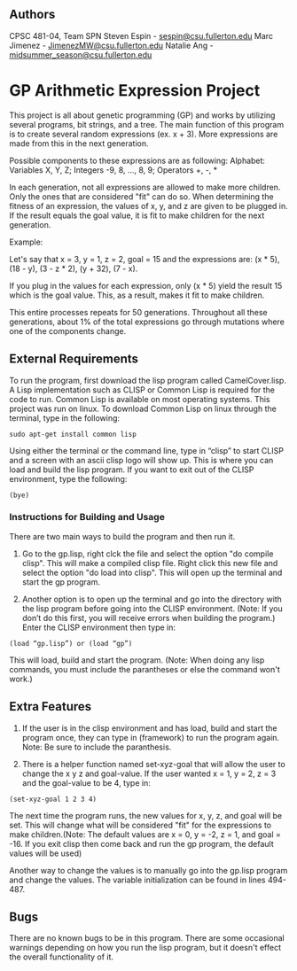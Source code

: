 ## Authors
CPSC 481-04, Team SPN
Steven Espin - sespin@csu.fullerton.edu
Marc Jimenez - JimenezMW@csu.fullerton.edu
Natalie Ang - midsummer_season@csu.fullerton.edu

# GP Arithmetic Expression Project

This project is all about genetic programming (GP) and works by utilizing several programs, bit strings, and a tree. The main function of this program is to create several random expressions (ex. x + 3). More expressions are made from this in the next generation.

Possible components to these expressions are as following: Alphabet: Variables X, Y, Z; Integers -9, 8, ..., 8, 9; Operators +, -, *

In each generation, not all expressions are allowed to make more children. Only the ones that are considered "fit" can do so. When determining the fitness of an expression, the values of x, y, and z are given to be plugged in. If the result equals the goal value, it is fit to make children for the next generation. 

Example: 

Let's say that x = 3, y = 1, z = 2, goal = 15 and the expressions are: (x * 5), (18 - y), (3 - z * 2), (y + 32), (7 - x).

If you plug in the values for each expression, only (x * 5) yield the result 15 which is the goal value. This, as a result, makes it  fit to make children.

This entire processes repeats for 50 generations. Throughout all these generations, about 1% of the total expressions go through mutations where one of the components change. 

## External Requirements

To run the program, first download the lisp program called CamelCover.lisp. A Lisp implementation such as CLISP or Common Lisp is required for the code to run. Common Lisp is available on most operating systems. This project was run on linux. To download Common Lisp on linux through the terminal, type in the following: 

```
sudo apt-get install common lisp
```

Using either the terminal or the command line, type in “clisp” to start CLISP and a screen with an ascii clisp logo will show up. This is where you can load and build the lisp program. If you want to exit out of the CLISP environment, type the following:

```
(bye)
```

### Instructions for Building and Usage

There are two main ways to build the program and then run it.
1. Go to the gp.lisp, right clck the file and select the option "do compile  clisp". This will make a compiled clisp file. Right click this new file and  select the option "do load into clisp". This will open up the terminal and start the gp program. 

2. Another option is to open up the terminal and go into the directory with the lisp program before going into the CLISP environment. (Note: If you don’t do this first, you will receive errors when building the program.) Enter the CLISP environment then type in:

```
(load “gp.lisp”) or (load “gp”)
```

This will load, build and start the program. (Note: When doing any lisp commands, you must include the parantheses or else the command won't work.)

## Extra Features

1. If the user is in the clisp environment and has load, build and start the program once, they can type in (framework) to run the program again. Note: Be sure to include the paranthesis.

2. There is a helper function named set-xyz-goal that will allow the user to change the x y z and goal-value. If the user wanted x = 1, y = 2, z = 3 and the goal-value to be 4, type in:

```
(set-xyz-goal 1 2 3 4)
```

The next time the program runs, the new values for x, y, z, and goal will be set. This will change what will be considered "fit" for the expressions to make children.(Note: The default values are x = 0, y = -2, z = 1, and goal = -16. If you exit clisp then come back and run the gp program, the default values will be used)

Another way to change the values is to manually go into the gp.lisp program and change the values. The variable initialization can be found in lines 494-487.

## Bugs

There are no known bugs to be in this program. There are some occasional warnings depending on how you run the lisp program, but it doesn't effect the overall functionality of it.
